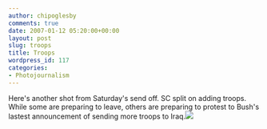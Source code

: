 ```yaml
---
author: chipoglesby
comments: true
date: 2007-01-12 05:20:00+00:00
layout: post
slug: troops
title: Troops
wordpress_id: 117
categories:
- Photojournalism
---
```


Here's another shot from Saturday's send off.  SC split on adding troops. While some are preparing to leave, others are preparing to protest to Bush's lastest announcement of sending more troops to Iraq.[![](http://bp1.blogger.com/_GlcbreYSTwI/Racbtl9mcLI/AAAAAAAAAGA/lGZqfKNQSKU/s400/troops.jpg)](http://bp1.blogger.com/_GlcbreYSTwI/Racbtl9mcLI/AAAAAAAAAGA/lGZqfKNQSKU/s1600-h/troops.jpg)
